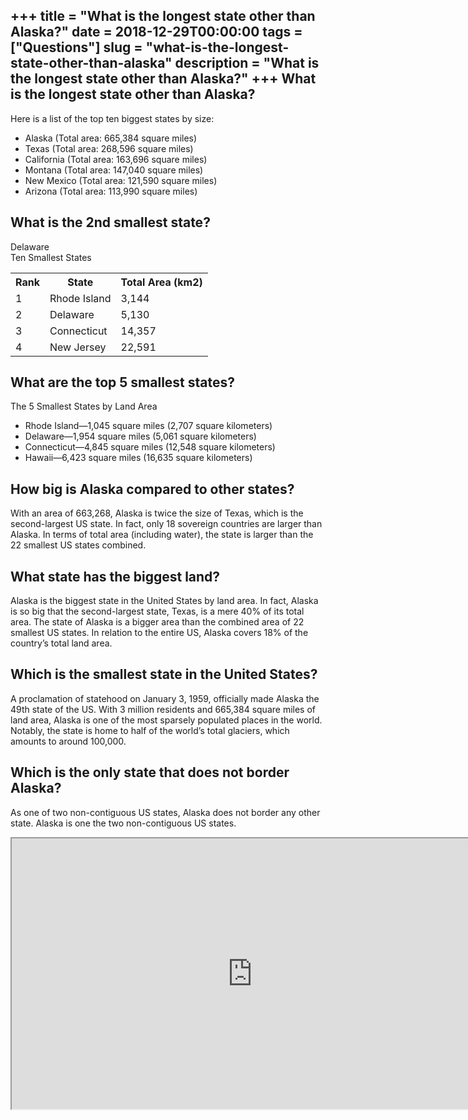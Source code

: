 +++
title = "What is the longest state other than Alaska?"
date = 2018-12-29T00:00:00
tags = ["Questions"]
slug = "what-is-the-longest-state-other-than-alaska"
description = "What is the longest state other than Alaska?"
+++
What is the longest state other than Alaska?
--------------------------------------------

Here is a list of the top ten biggest states by size:

- Alaska (Total area: 665,384 square miles)
- Texas (Total area: 268,596 square miles)
- California (Total area: 163,696 square miles)
- Montana (Total area: 147,040 square miles)
- New Mexico (Total area: 121,590 square miles)
- Arizona (Total area: 113,990 square miles)

What is the 2nd smallest state?
-------------------------------

Delaware  
Ten Smallest States

<table><tr><th>Rank</th><th>State</th><th>Total Area (km2)</th></tr><tr><td>1</td><td>Rhode Island</td><td>3,144</td></tr><tr><td>2</td><td>Delaware</td><td>5,130</td></tr><tr><td>3</td><td>Connecticut</td><td>14,357</td></tr><tr><td>4</td><td>New Jersey</td><td>22,591</td></tr></table>

What are the top 5 smallest states?
-----------------------------------

The 5 Smallest States by Land Area

- Rhode Island—1,045 square miles (2,707 square kilometers)
- Delaware—1,954 square miles (5,061 square kilometers)
- Connecticut—4,845 square miles (12,548 square kilometers)
- Hawaii—6,423 square miles (16,635 square kilometers)

How big is Alaska compared to other states?
-------------------------------------------

With an area of 663,268, Alaska is twice the size of Texas, which is the second-largest US state. In fact, only 18 sovereign countries are larger than Alaska. In terms of total area (including water), the state is larger than the 22 smallest US states combined.

What state has the biggest land?
--------------------------------

Alaska is the biggest state in the United States by land area. In fact, Alaska is so big that the second-largest state, Texas, is a mere 40% of its total area. The state of Alaska is a bigger area than the combined area of 22 smallest US states. In relation to the entire US, Alaska covers 18% of the country’s total land area.

Which is the smallest state in the United States?
-------------------------------------------------

A proclamation of statehood on January 3, 1959, officially made Alaska the 49th state of the US. With 3 million residents and 665,384 square miles of land area, Alaska is one of the most sparsely populated places in the world. Notably, the state is home to half of the world’s total glaciers, which amounts to around 100,000.

Which is the only state that does not border Alaska?
----------------------------------------------------

As one of two non-contiguous US states, Alaska does not border any other state. Alaska is one the two non-contiguous US states.

<iframe allow="accelerometer; autoplay; clipboard-write; encrypted-media; gyroscope; picture-in-picture" allowfullscreen="" class="__youtube_prefs__  epyt-is-override  no-lazyload" data-no-lazy="1" data-origheight="433" data-origwidth="770" data-skipgform_ajax_framebjll="" height="433" id="_ytid_91607" loading="lazy" src="https://www.youtube.com/embed/jHnLqTr07xM?enablejsapi=1&autoplay=0&cc_load_policy=0&cc_lang_pref=&iv_load_policy=1&loop=0&modestbranding=0&rel=1&fs=1&playsinline=0&autohide=2&theme=dark&color=red&controls=1&" title="YouTube player" width="770"></iframe>